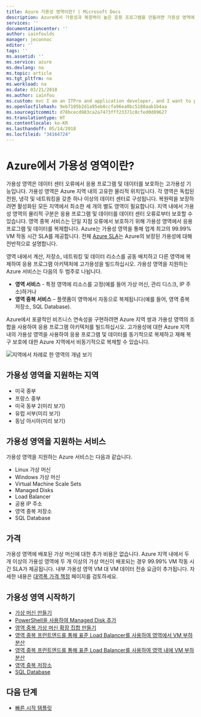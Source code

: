 ```yaml
---
title: Azure 가용성 영역이란? | Microsoft Docs
description: Azure에서 가용성과 복원력이 높은 응용 프로그램을 만들려면 가용성 영역에서 리소스를 실행하는 데 사용할 수 있는 별도의 실제 위치를 제공합니다.
services: ''
documentationcenter: ''
author: iainfoulds
manager: jeconnoc
editor: ''
tags: ''
ms.assetid: ''
ms.service: azure
ms.devlang: na
ms.topic: article
ms.tgt_pltfrm: na
ms.workload: na
ms.date: 03/21/2018
ms.author: iainfou
ms.custom: mvc I am an ITPro and application developer, and I want to protect (use Availability Zones) my applications and data against data center failure (to build Highly Available applications).
ms.openlocfilehash: 9eb7105b2d1a95eb8ccfa96ea0bc5188aab1b4aa
ms.sourcegitcommit: d78bcecd983ca2a7473fff23371c8cfed0d89627
ms.translationtype: HT
ms.contentlocale: ko-KR
ms.lasthandoff: 05/14/2018
ms.locfileid: "34164724"
---
```

# <a name="what-are-availability-zones-in-azure"></a>Azure에서 가용성 영역이란?
가용성 영역은 데이터 센터 오류에서 응용 프로그램 및 데이터를 보호하는 고가용성 기능입니다. 가용성 영역은 Azure 지역 내의 고유한 물리적 위치입니다. 각 영역은 독립된 전원, 냉각 및 네트워킹을 갖춘 하나 이상의 데이터 센터로 구성됩니다. 복원력을 보장하려면 활성화된 모든 지역에서 최소한 세 개의 별도 영역이 필요합니다. 지역 내에서 가용성 영역의 물리적 구분은 응용 프로그램 및 데이터를 데이터 센터 오류로부터 보호할 수 있습니다. 영역 중복 서비스는 단일 지점 오류에서 보호하기 위해 가용성 영역에서 응용 프로그램 및 데이터를 복제합니다. Azure는 가용성 영역을 통해 업계 최고의 99.99% VM 작동 시간 SLA를 제공합니다. 전체 [Azure SLA](https://azure.microsoft.com/support/legal/sla/virtual-machines/)는 Azure의 보장된 가용성에 대해 전반적으로 설명합니다.

영역 내에서 계산, 저장소, 네트워킹 및 데이터 리소스를 공동 배치하고 다른 영역에 복제하여 응용 프로그램 아키텍처에 고가용성을 빌드하십시오. 가용성 영역을 지원하는 Azure 서비스는 다음의 두 범주로 나뉩니다.

- **영역 서비스** - 특정 영역에 리소스를 고정(예를 들어 가상 머신, 관리 디스크, IP 주소)하거나
- **영역 중복 서비스** – 플랫폼이 영역에서 자동으로 복제됩니다(예를 들어, 영역 중복 저장소, SQL Database).

Azure에서 포괄적인 비즈니스 연속성을 구현하려면 Azure 지역 쌍과 가용성 영역의 조합을 사용하여 응용 프로그램 아키텍처를 빌드하십시오. 고가용성에 대한 Azure 지역 내의 가용성 영역을 사용하여 응용 프로그램 및 데이터를 동기적으로 복제하고 재해 복구 보호에 대한 Azure 지역에서 비동기적으로 복제할 수 있습니다.
 
![지역에서 차례로 한 영역의 개념 보기](./media/az-overview/az-graphic-two.png)

## <a name="regions-that-support-availability-zones"></a>가용성 영역을 지원하는 지역

- 미국 중부
- 프랑스 중부
- 미국 동부 2(미리 보기)
- 유럽 서부(미리 보기)
- 동남 아시아(미리 보기)


## <a name="services-that-support-availability-zones"></a>가용성 영역을 지원하는 서비스
가용성 영역을 지원하는 Azure 서비스는 다음과 같습니다.

- Linux 가상 머신
- Windows 가상 머신
- Virtual Machine Scale Sets
- Managed Disks
- Load Balancer
- 공용 IP 주소
- 영역 중복 저장소
- SQL Database


## <a name="pricing"></a>가격
가용성 영역에 배포된 가상 머신에 대한 추가 비용은 없습니다. Azure 지역 내에서 두 개 이상의 가용성 영역에 두 개 이상의 가상 머신이 배포되는 경우 99.99% VM 작동 시간 SLA가 제공됩니다. 내부 가용성 영역 VM 대 VM 데이터 전송 요금이 추가됩니다. 자세한 내용은 [대역폭 가격 책정](https://azure.microsoft.com/pricing/details/bandwidth/) 페이지를 검토하세요.


## <a name="get-started-with-availability-zones"></a>가용성 영역 시작하기
- [가상 머신 만들기](../virtual-machines/windows/create-portal-availability-zone.md)
- [PowerShell을 사용하여 Managed Disk 추가](../virtual-machines/windows/attach-disk-ps.md#add-an-empty-data-disk-to-a-virtual-machine)
- [영역 중복 가상 머신 확장 집합 만들기](../virtual-machine-scale-sets/virtual-machine-scale-sets-use-availability-zones.md)
- [영역 중복 프런트엔드를 통해 표준 Load Balancer를 사용하여 영역에서 VM 부하 분산](../load-balancer/load-balancer-standard-public-zone-redundant-cli.md)
- [영역 중복 프런트엔드를 통해 표준 Load Balancer를 사용하여 영역 내에 VM 부하 분산](../load-balancer/load-balancer-standard-public-zonal-cli.md)
- [영역 중복 저장소](../storage/common/storage-redundancy-zrs.md)
- [SQL Database](../sql-database/sql-database-high-availability.md#zone-redundant-configuration-preview)


## <a name="next-steps"></a>다음 단계
- [빠른 시작 템플릿](http://aka.ms/azqs)
